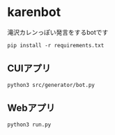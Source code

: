 # karenbot

滝沢カレンっぽい発言をするbotです

```
pip install -r requirements.txt
```

## CUIアプリ

```
python3 src/generator/bot.py
```

## Webアプリ

```
python3 run.py
```